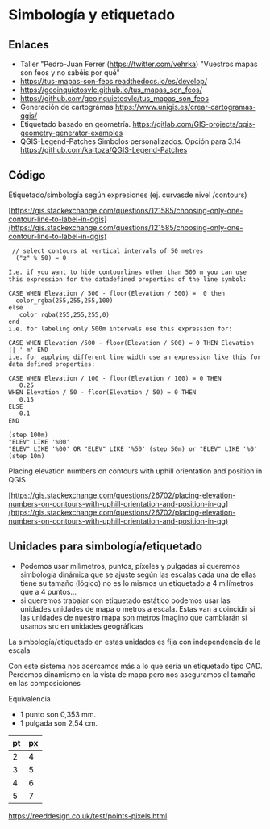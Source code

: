 # Simbología y etiquetado

## Enlaces
- Taller "Pedro-Juan Ferrer (https://twitter.com/vehrka) "Vuestros mapas son feos y no sabéis por qué"
 - https://tus-mapas-son-feos.readthedocs.io/es/develop/
 - https://geoinquietosvlc.github.io/tus_mapas_son_feos/
 - https://github.com/geoinquietosvlc/tus_mapas_son_feos
- Generación de cartográmas https://www.unigis.es/crear-cartogramas-qgis/
- Etiquetado basado en geometría. https://gitlab.com/GIS-projects/qgis-geometry-generator-examples
- QGIS-Legend-Patches Simbolos personalizados. Opción para 3.14 https://github.com/kartoza/QGIS-Legend-Patches


## Código

Etiquetado/simbología según expresiones (ej. curvasde nivel /contours)

[https://gis.stackexchange.com/questions/121585/choosing-only-one-contour-line-to-label-in-qgis](https://gis.stackexchange.com/questions/121585/choosing-only-one-contour-line-to-label-in-qgis)

```
 // select contours at vertical intervals of 50 metres
  ("z" % 50) = 0
 ```
  
 ```
 I.e. if you want to hide contourlines other than 500 m you can use this expression for the datadefined properties of the line symbol:

CASE WHEN Elevation / 500 - floor(Elevation / 500) =  0 then 
   color_rgba(255,255,255,100) 
else 
    color_rgba(255,255,255,0) 
end
i.e. for labeling only 500m intervals use this expression for:

CASE WHEN Elevation /500 - floor(Elevation / 500) = 0 THEN Elevation || ' m' END
i.e. for applying different line width use an expression like this for data defined properties:

CASE WHEN Elevation / 100 - floor(Elevation / 100) = 0 THEN 
    0.25 
WHEN Elevation / 50 - floor(Elevation / 50) = 0 THEN 
    0.15 
ELSE 
    0.1 
END
```

```
(step 100m)
"ELEV" LIKE '%00'  
"ELEV" LIKE '%00' OR "ELEV" LIKE '%50' (step 50m) or "ELEV" LIKE '%0' (step 10m)
```

Placing elevation numbers on contours with uphill orientation and position in QGIS

[https://gis.stackexchange.com/questions/26702/placing-elevation-numbers-on-contours-with-uphill-orientation-and-position-in-qg](https://gis.stackexchange.com/questions/26702/placing-elevation-numbers-on-contours-with-uphill-orientation-and-position-in-qg)

## Unidades para simbología/etiquetado
- Podemos usar milímetros, puntos, píxeles y pulgadas si queremos simbología dinámica que se ajuste según las escalas
cada una de ellas tiene su tamaño (lógico) no es lo mismos un etiquetado a 4 milímetros que a 4 puntos...
- si queremos trabajar con etiquetado estático podemos usar las unidades unidades de mapa o metros a escala. Estas van a coincidir si las unidades de nuestro mapa son metros Imagino que cambiarán si usamos src en unidades geográficas

La simbología/etiquetado en estas unidades es fija con independencia de la escala

Con este sistema nos acercamos más a lo que sería un etiquetado tipo CAD. Perdemos dinamismo en la vista de mapa pero nos aseguramos el tamaño en las composiciones

Equivalencia 
- 1 punto son 0,353 mm.
- 1 pulgada son 2,54 cm.

| pt  |  px |
|---|---|
|  2 | 4  |
|  3 | 5  |
|  4 |  6 |
|  5 |  7 |

https://reeddesign.co.uk/test/points-pixels.html

